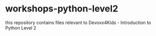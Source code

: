 workshops-python-level2
=======================
this repository contains files relevant to Devoxx4Kids - Introduction to Python Level 2
